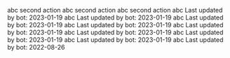 abc
second action
abc
second action
abc
second action
abc
Last updated by bot: 2023-01-19
abc
Last updated by bot: 2023-01-19
abc
Last updated by bot: 2023-01-19
abc
Last updated by bot: 2023-01-19
abc
Last updated by bot: 2023-01-19
abc
Last updated by bot: 2023-01-19
abc
Last updated by bot: 2023-01-19
abc
Last updated by bot: 2023-01-19
abc
Last updated by bot: 2022-08-26
